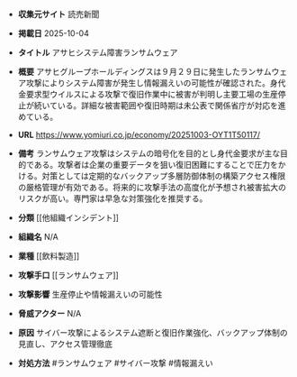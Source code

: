 - **収集元サイト**
読売新聞

- **掲載日**
2025-10-04

- **タイトル**
アサヒシステム障害ランサムウェア

- **概要**
アサヒグループホールディングスは９月２９日に発生したランサムウェア攻撃によりシステム障害が発生し情報漏えいの可能性が確認された。身代金要求型ウイルスによる攻撃で復旧作業中に被害が判明し主要工場の生産停止が続いている。詳細な被害範囲や復旧時期は未公表で関係省庁が対応を進めている。

- **URL**
https://www.yomiuri.co.jp/economy/20251003-OYT1T50117/

- **備考**
ランサムウェア攻撃はシステムの暗号化を目的とし身代金要求が主な目的である。攻撃者は企業の重要データを狙い復旧困難にすることで圧力をかける。対策としては定期的なバックアップ多層防御体制の構築アクセス権限の厳格管理が有効である。将来的に攻撃手法の高度化が予想され被害拡大のリスクが高い。専門家は早急な対策強化を推奨する。

- **分類**
[[他組織インシデント]]

- **組織名**
N/A

- **業種**
[[飲料製造]]

- **攻撃手口**
[[ランサムウェア]]

- **攻撃影響**
生産停止や情報漏えいの可能性

- **脅威アクター**
N/A

- **原因**
サイバー攻撃によるシステム遮断と復旧作業強化、バックアップ体制の見直し、アクセス管理徹底

- **対処方法**
#ランサムウェア #サイバー攻撃 #情報漏えい
